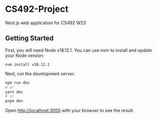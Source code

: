 # CS492-Project
Next.js web application for CS492 W23

## Getting Started

First, you will need Node v18.12.1. You can use nvm to install and update your Node version:

```
nvm install v18.12.1
```

Next, run the development server:

```bash
npm run dev
# or
yarn dev
# or
pnpm dev
```

Open [http://localhost:3000](http://localhost:3000) with your browser to see the result.
